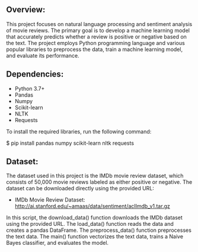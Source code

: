 ## Overview:

This project focuses on natural language processing and sentiment analysis of movie reviews. The primary goal is to develop a machine learning model that accurately predicts whether a review is positive or negative based on the text. The project employs Python programming language and various popular libraries to preprocess the data, train a machine learning model, and evaluate its performance.

## Dependencies:

* Python 3.7+
* Pandas
* Numpy
* Scikit-learn
* NLTK
* Requests

To install the required libraries, run the following command:

$ pip install pandas numpy scikit-learn nltk requests

## Dataset:

The dataset used in this project is the IMDb movie review dataset, which consists of 50,000 movie reviews labeled as either positive or negative. The dataset can be downloaded directly using the provided URL:

* IMDb Movie Review Dataset: http://ai.stanford.edu/~amaas/data/sentiment/aclImdb_v1.tar.gz

In this script, the download_data() function downloads the IMDb dataset using the provided URL. The load_data() function reads the data and creates a pandas DataFrame. The preprocess_data() function preprocesses the text data. The main() function vectorizes the text data, trains a Naive Bayes classifier, and evaluates the model.